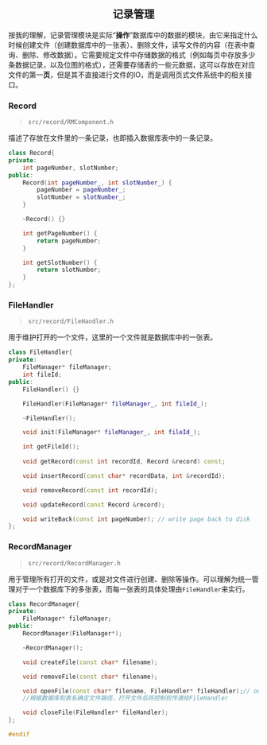 ## <center>记录管理</center>

按我的理解，记录管理模块是实际“**操作**”数据库中的数据的模块，由它来指定什么时候创建文件（创建数据库中的一张表）、删除文件，读写文件的内容（在表中查询、删除、修改数据）。它需要规定文件中存储数据的格式（例如每页中存放多少条数据记录，以及位图的格式），还需要存储表的一些元数据，这可以存放在对应文件的第一**页**，但是其不直接进行文件的IO，而是调用页式文件系统中的相关接口。

### Record

> `src/record/RMComponent.h`

描述了存放在文件里的一条记录，也即插入数据库表中的一条记录。

```C++
class Record{
private:
    int pageNumber, slotNumber;
public:
    Record(int pageNumber_, int slotNumber_) {
        pageNumber = pageNumber_;
        slotNumber = slotNumber_;
    }

    ~Record() {}

    int getPageNumber() {
        return pageNumber;
    }

    int getSlotNumber() {
        return slotNumber;
    }
};
```

### FileHandler

> `src/record/FileHandler.h`

用于维护打开的一个文件，这里的一个文件就是数据库中的一张表。

```C++
class FileHandler{
private:
    FileManager* fileManager;
    int fileId;
public:
    FileHandler() {}

    FileHandler(FileManager* fileManager_, int fileId_);

    ~FileHandler();

    void init(FileManager* fileManager_, int fileId_);

    int getFileId();
    
    void getRecord(const int recordId, Record &record) const;

    void insertRecord(const char* recordData, int &recordId);

    void removeRecord(const int recordId);

    void updateRecord(const Record &record);

    void writeBack(const int pageNumber); // write page back to disk
};
```



### RecordManager

> `src/record/RecordManager.h`

用于管理所有打开的文件，或是对文件进行创建、删除等操作。可以理解为统一管理对于一个数据库下的多张表，而每一张表的具体处理由`FileHandler`来实行。

```C++
class RecordManager{
private:
    FileManager* fileManager;
public:
    RecordManager(FileManager*);

    ~RecordManager();

    void createFile(const char* filename); 

    void removeFile(const char* filename);

    void openFile(const char* filename, FileHandler* fileHandler);// one file corresponds with one fileHandler
    //根据数据库和表名确定文件路径，打开文件后将控制权传递给FileHandler

    void closeFile(FileHandler* fileHandler);
};

#endif
```

